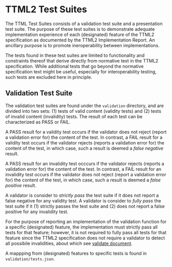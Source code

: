 # TTML2 Test Suites

The TTML Test Suites consists of a validation test suite and a presentation test suite. The purpose of these test suites is to demonstrate adequate implementation experience of each (designated) feature of the TTML2 specification as documented by the TTML2 Implementation Report. An ancillary purpose is to promote ineroperability between implementations.

The tests found in these test suites are limited to functionality and constraints thereof that derive directly from normative text in the TTML2 specification. While additional tests that go beyond the normative specification text might be useful, especially for interoperability testing, such tests are excluded here in principle.

## Validation Test Suite

The validation test suites are found under the `validation` directory, and are divided into two sets: (1) tests of valid content (validity tests) and (2) tests of invalid content (invalidity) tests. The result of each test can be characterized as PASS or FAIL.

A PASS result for a validity test occurs if the validator does not reject (report a validation error for) the content of the test. In contrast, a FAIL result for a validity test occurs if the validator rejects (reports a validation error for) the content of the test, in which case, such a result is deemed a _false negative_ result.

A PASS result for an invalidity test occcurs if the validator rejects (reports a validation error for) the content of the test. In contrast, a FAIL result for an invalidity test occurs if the validator does not reject (report a validation error for) the content of the test, in which case, such a result is deemed a _false positive_ result.

A validator is consider to _strictly pass_ the test suite if it does not report a false negative for any validity test. A validator is consider to _fully pass_ the test suite if it (1) strictly passes the test suite and (2) does not report a false positive for any invalidity test.

For the purpose of reporting an implementation of the validation function for a specific (designated) feature, the implementation must strictly pass all tests for that feature; however, it is not required to fully pass all tests for that feature since the TTML2 specification does not require a validator to detect all possibile invalidities, about which see [validate document](https://www.w3.org/TR/ttml2/#semantics-procedure-validate-document).

A mappping from (designated) features to specific tests is found in `validation/tests.json`.


